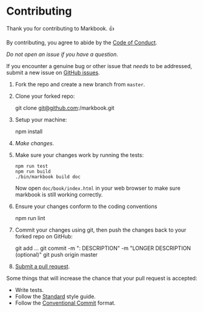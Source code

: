 # Contributing

Thank you for contributing to Markbook. 👍

By contributing, you agree to abide by the [Code of Conduct](CODE_OF_CONDUCT.md).

_Do not open an issue if you have a question_.

If you encounter a genuine bug or other issue that _needs_ to be addressed, submit a new issue on [GitHub issues](https://github.com/symbitic/markbook/issues/new).

1.  Fork the repo and create a new branch from `master`.

2.  Clone your forked repo:

    git clone git@github.com:<USERNAME>/markbook.git

3.  Setup your machine:

    npm install

4.  _Make changes_.

5.  Make sure your changes work by running the tests:

        npm run test
        npm run build
        ./bin/markbook build doc

    Now open `doc/book/index.html` in your web browser to make sure markbook is still working correctly.

6.  Ensure your changes conform to the coding conventions

    npm run lint

7.  Commit your changes using git, then push the changes back to your forked repo on GitHub:

    git add ...
    git commit -m "<TAG>: DESCRIPTION" -m "LONGER DESCRIPTION (optional)"
    git push origin master

8.  [Submit a pull request](https://github.com/symbitic/markbook/compare/).

Some things that will increase the chance that your pull request is accepted:

-   Write tests.
-   Follow the [Standard](https://standardjs.com/) style guide.
-   Follow the [Conventional Commit](https://www.conventionalcommits.org/) format.
